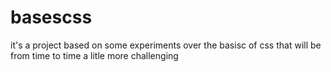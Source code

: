 # basescss
it's a project based on some experiments over the basisc of
css that will be from time to time a litle more 
challenging
